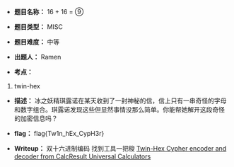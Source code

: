 * **题目名称：** 16 + 16 = ⑨

* **题目类型：** MISC

* **题目难度：** 中等

* **出题人：** Ramen

* **考点：**  

1. twin-hex
 
* **描述：**  冰之妖精琪露诺在某天收到了一封神秘的信，信上只有一串奇怪的字母和数字组合。琪露诺发现这些但显然事情没那么简单。你能帮她解开这段奇怪的加密信息吗？

* **flag：** flag{Tw1n_hEx_CypH3r}

* **Writeup：** 
双十六进制编码
找到工具一把梭
[Twin-Hex Cypher encoder and decoder from CalcResult Universal Calculators](https://www.calcresult.com/misc/cyphers/twin-hex.html)